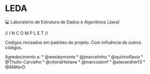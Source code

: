 # LEDA
💻 Laboratório de Estrutura de Dados e Algorítmos (Java)

// I N C O M P L E T //

Códigos revisados em padrões de projeto.
Com influência de outros códigos.

Agredecimento a:
  ° @wesleymonte
  ° @jmarcelinho
  ° @quirinoflavio
  ° @Thulio-Carvalho
  ° @vitoriaHeliane
  ° @marcosbmf
  ° @alexandrerf3
  ° @ANKerD
